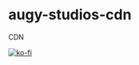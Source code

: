 # augy-studios-cdn
CDN

[![ko-fi](https://ko-fi.com/img/githubbutton_sm.svg)](https://ko-fi.com/F1F41H5S9)